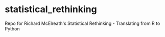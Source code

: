 # statistical_rethinking
Repo for Richard McElreath's Statistical Rethinking - Translating from R to Python
